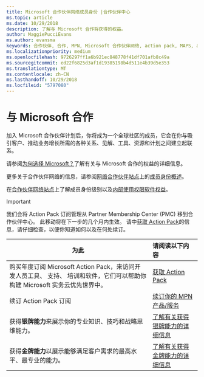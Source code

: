 ```yaml
---
title: Microsoft 合作伙伴网络成员身份 |合作伙伴中心
ms.topic: article
ms.date: 10/29/2018
description: 了解与 Microsoft 合作将获得的权益。
author: MaggiePucciEvans
ms.author: evansma
keywords: 合作伙伴, 合作, MPN, Microsoft 合作伙伴网络, action pack, MAPS, action pack 订阅, 权益, MPN 权益, 成员身份, 银牌, 金牌, 能力
ms.localizationpriority: medium
ms.openlocfilehash: 9726297ff1a6b921ec848778f41df701afb8c49a
ms.sourcegitcommit: ed22f6825d3af1d19385198b4d511e4b39d5e353
ms.translationtype: MT
ms.contentlocale: zh-CN
ms.lasthandoff: 10/29/2018
ms.locfileid: "5797080"
---
```

# <a name="partner-with-microsoft"></a>与 Microsoft 合作

加入 Microsoft 合作伙伴计划后，你将成为一个全球社区的成员，它会在你与吸引客户、推动业务增长所需的各种关系、见解、工具、资源和计划之间建立起联系。 

请参阅[为何选择 Microsoft？](https://partner.microsoft.com/business-opportunities/why-microsoft)了解有关与 Microsoft 合作的权益的详细信息。 

更多关于合作伙伴网络的信息，请参阅[网络合作伙伴站点](https://partner.microsoft.com)上的[成员身份概述](https://partner.microsoft.com/membership)。 

在[合作伙伴网络站点](https://partner.microsoft.com)上了解成员身份级别以及[内部使用权限软件权益](https://partner.microsoft.com/membership/internal-use-software)。 

>[!IMPORTANT]
>我们会将 Action Pack 订阅管理从 Partner Membership Center (PMC) 移到合作伙伴中心。 此移动将在下一步的几个月内生效。 请中[获取 Action Pack](mpn-get-action-pack.md)的信息，请仔细检查，以便你知道如何以及在何处续订。  

|**为此**   |**请阅读以下内容**   |
|-----------------|:---------------------------|
|购买年度订阅 Microsoft Action Pack，来访问开发人员工具、 支持、 培训和软件，它们可以帮助你构建 Microsoft 实务云优先世界中。 | [获取 Action Pack](mpn-get-action-pack.md)|
|续订 Action Pack 订阅   |[续订你的 MPN 产品/服务](renew-mpn-offers.md)|
|获得**银牌能力**来展示你的专业知识、技巧和战略思维能力。|[了解有关获得银牌能力的详细信息](https://partner.microsoft.com/membership/competencies)|
|获得**金牌能力**以展示能够满足客户需求的最高水平、最专业的能力。 |[了解有关获得金牌能力的详细信息](https://partner.microsoft.com/membership/competencies)|





